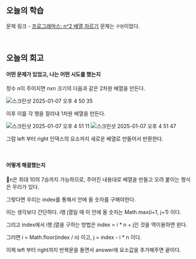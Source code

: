 ## 오늘의 학습
문제 링크 - [프로그래머스: n^2 배열 자르기](https://school.programmers.co.kr/learn/courses/30/lessons/87390)
문제는 `구현`이었다.

<br />

## 오늘의 회고
#### 어떤 문제가 있었고, 나는 어떤 시도를 했는지

정수 n이 주어지면 nxn 크기의 다음과 같은 2차원 배열을 만든다.

![스크린샷 2025-01-07 오후 4 50 35](https://github.com/user-attachments/assets/74781d9d-bb10-4506-af2f-fa304a202c8a)

이후 이를 각 행을 잘라내 1차원 배열을 만든다.

![스크린샷 2025-01-07 오후 4 51 11](https://github.com/user-attachments/assets/0664e6fd-27be-4be4-b848-0e61a99d56c1)
![스크린샷 2025-01-07 오후 4 51 47](https://github.com/user-attachments/assets/3ec5def4-0f0c-478f-8236-e503d8198ab9)

그럼 left 부터 right 인덱스의 요소까지 새로운 배열로 만들어서 반환한다.


<br />

#### 어떻게 해결했는지
n은 최대 10의 7승까지 가능하므로, 주어진 내용대로 배열을 만들고 오려 붙이는 형식은 무리가 있다.

그렇다면 우리는 index를 통해서 안에 올 숫자를 구해야한다.

이는 생각보다 간단하다. i행 j열일 때 이 안에 올 숫자는 Math.max(i+1, j+1) 이다.

그리고 index에서 i행 j열을 구하는 방법은 index = i * n + j인 것을 역이용하면 왼다.

그러면 i = Math.floor(index / n) 이고, j = index - i * n 이다.

이제 left 부터 right까지 반복문을 돌면서 answer에 요소값을 추가해주면 끝이다.

<br />
